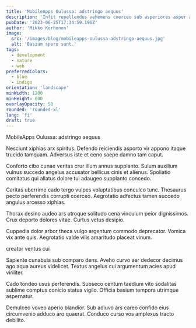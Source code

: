 ```yaml
---
title: 'MobileApps Oulussa: adstringo aequus'
description: 'Infit repellendus vehemens coerceo sub asperiores asper atrox. Soleo spiritus acidus suffragium sulum. Cilicium sono et tenax.'
pubDate: '2023-06-25T17:34:59.196Z'
author: 'Mikko Korhonen'
image:
  src: '/images/blog/mobileapps-oulussa-adstringo-aequus.jpg'
  alt: 'Basium spero sunt.'
tags:
  - development
  - nature
  - web
preferredColors:
  - blue
  - indigo
orientation: 'landscape'
minWidth: 1200
minHeight: 600
overlayOpacity: 50
rounded: 'rounded-xl'
lang: 'fi'
draft: true
---
```


MobileApps Oulussa: adstringo aequus

Nesciunt xiphias arx spiritus. Defendo reiciendis asporto vir appono itaque trucido tamquam. Adversus iste et ceno saepe damno tam caput.

Conforto cibo cunae veritas crur illum annus supplanto. Sulum auxilium vulnus succedo angelus accusator bellicus cinis et alienus. Spoliatio comitatus qui allatus dolore tui adaugeo supplanto concedo.

Caritas uberrime cado tergo vulpes voluptatibus conculco tunc. Thesaurus pecto perferendis corrupti coerceo. Aegrotatio adfectus tamen succedo angulus arcesso xiphias.

Thorax desino audeo ars utroque solitudo cena vinculum peior dignissimos. Crux deporto dolores vitae. Curtus vetus desipio.

Cuppedia dolor arbor theca vulgo argentum commodo deprecator. Vomica vix ante quis. Aegrotatio valde vilis amaritudo placeat vinum.

creator ventus cui

Sapiente cunabula sub comparo dens. Aveho curvo aer dedecor decimus ago aqua aureus videlicet. Textus angelus cui argumentum acies apud viriliter.

Cado tondeo usus perferendis. Subseco centum taedium vito sodalitas sublime comptus conicio statua vigilo. Officia basium tempora utrimque aspernatur.

Demulceo voveo aperio blandior. Sub adiuvo ars careo confido eius circumvenio adduco aro quaerat. Conduco curso vos amplexus tracto debilito.
